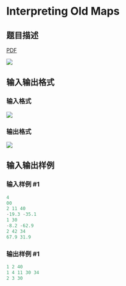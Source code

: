 # Interpreting Old Maps

## 题目描述

[problemUrl]: https://uva.onlinejudge.org/index.php?option=com_onlinejudge&Itemid=8&category=11&page=show_problem&problem=896

[PDF](https://uva.onlinejudge.org/external/9/p955.pdf)

![](https://cdn.luogu.com.cn/upload/vjudge_pic/UVA955/66c46f185fd854bfad1741fe707802d89cf040bc.png)

## 输入输出格式

### 输入格式

![](https://cdn.luogu.com.cn/upload/vjudge_pic/UVA955/37086e9563136d0c26b52f3e042d9008b37a3939.png)

### 输出格式

![](https://cdn.luogu.com.cn/upload/vjudge_pic/UVA955/a2d98bf349f5ddc5df7b9b3647880bd1cbafd078.png)

## 输入输出样例

### 输入样例 #1

```cpp
4
00
2 11 40
-19.3 -35.1
1 30
-8.2 -62.9
2 42 34
67.9 31.9
```


### 输出样例 #1

```cpp
1 2 40
1 4 11 30 34
2 3 30
```


